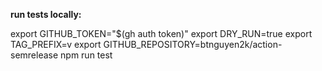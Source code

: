 **run tests locally:**

export GITHUB_TOKEN="$(gh auth token)"
export DRY_RUN=true
export TAG_PREFIX=v
export GITHUB_REPOSITORY=btnguyen2k/action-semrelease
npm run test
